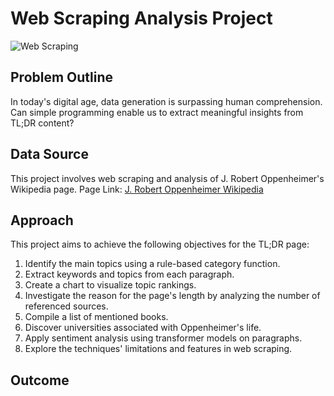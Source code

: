 # Web Scraping Analysis Project

![Web Scraping](https://github.com/franco05hk/week4project/assets/71271948/974f2130-8c21-42e6-ac78-62af32b0c2c3)

## Problem Outline

In today's digital age, data generation is surpassing human comprehension. Can simple programming enable us to extract meaningful insights from TL;DR content?

## Data Source

This project involves web scraping and analysis of J. Robert Oppenheimer's Wikipedia page.
Page Link: [J. Robert Oppenheimer Wikipedia](https://en.wikipedia.org/wiki/J._Robert_Oppenheimer#References)

## Approach

This project aims to achieve the following objectives for the TL;DR page:

1. Identify the main topics using a rule-based category function.
2. Extract keywords and topics from each paragraph.
3. Create a chart to visualize topic rankings.
4. Investigate the reason for the page's length by analyzing the number of referenced sources.
5. Compile a list of mentioned books.
6. Discover universities associated with Oppenheimer's life.
7. Apply sentiment analysis using transformer models on paragraphs.
8. Explore the techniques' limitations and features in web scraping.

## Outcome
